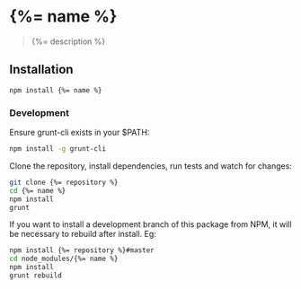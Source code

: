 # {%= name %}

> {%= description %} 

## Installation

```shell
npm install {%= name %}
```

### Development

Ensure grunt-cli exists in your $PATH:

```sh
npm install -g grunt-cli
```

Clone the repository, install dependencies, run tests and watch for changes:

```sh
git clone {%= repository %}
cd {%= name %}
npm install 
grunt 
```

If you want to install a development branch of this package from NPM, it will be
necessary to rebuild after install. Eg:

```sh
npm install {%= repository %}#master
cd node_modules/{%= name %}
npm install
grunt rebuild
```
